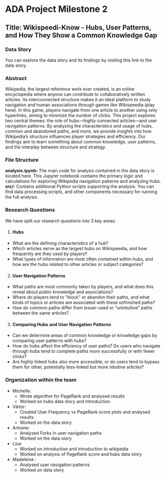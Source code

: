 # ADA Project Milestone 2

## Title: Wikispeedi-Know - Hubs, User Patterns, and How They Show a Common Knowledge Gap

### Data Story
You can explore the data story and its findings by visiting this link to the data story.

### Abstract
Wikipedia, the largest reference work ever created, is an online encyclopedia where anyone can contribute to collaboratively written articles. Its interconnected structure makes it an ideal platform to study navigation and human associations through games like Wikispeedia (play here). In this game, players navigate from one article to another using only hyperlinks, aiming to minimize the number of clicks. This project explores two central themes: the role of hubs—highly connected articles—and user navigation patterns. By analyzing the characteristics and usage of hubs, common and abandoned paths, and more, we provide insights into how Wikipedia’s structure influences player strategies and efficiency. Our findings aim to learn something about common knowledge, user patterns, and the interplay between structure and strategy.

### File Structure
**analysis.ipynb:** The main code for analysis contained in the data story is located here. This Jupyter notebook contains the primary logic and calculations for exploring Wikipedia navigation patterns and analyzing hubs.\
**src/:** Contains additional Python scripts supporting the analysis. You can find data processing scripts, and other components necessary for running the full analysis.


### Research Questions <br>
We have split our research questions into 3 key areas: <br>
1. #### Hubs <br>
* What are the defining characteristics of a hub?
* Which articles serve as the largest hubs on Wikispeedia, and how frequently are they used by players?
* What types of information are most often contained within hubs, and how are the hubs related to other articles or subject categories?

2. #### User Navigation Patterns <br>
* What paths are most commonly taken by players, and what does this reveal about public knowledge and associations?
* Where do players tend to "block" or abandon their paths, and what kinds of topics or articles are associated with these unfinished paths?
* How do common paths differ from lesser-used or “unintuitive” paths between the same articles?

3. #### Comparing Hubs and User Navigation Patterns
* Can we determine areas of common knowledge or knowledge gaps by comparing user patterns with hubs?
* How do hubs affect the efficiency of user paths? Do users who navigate through hubs tend to complete paths more successfully or with fewer clicks?
* Are highly linked hubs also more accessible, or do users tend to bypass them for other, potentially less-linked but more intuitive articles?


### Organization within the team 
* Michelle:
  * Wrote algorithm for PageRank and analysed results
  * Worked on hubs data story and Introduction
* Viktor: 
  * Created User Frequency vs PageRank score plots and analysed results
  * Worked on the data story 
* Antoine: 
  * Analysed Forks in user navigation paths
  * Worked on the data story
* Lisa: 
  * Worked on introduction and introduction to wikipedia
  * Worked on analysis of PageRank score and hubs data story 
* Madeleine : 
  * Analysed user navigation patterns 
  * Worked on data story
